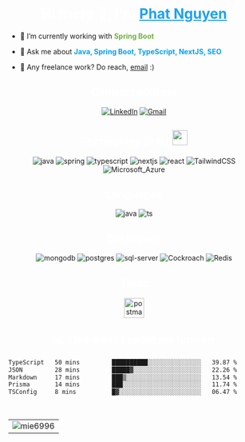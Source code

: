 <h1 align="center" style="color: #ffffff;">Hi there 👋, I'm <a href="https://fb.com/mie6996" target="_blank" style="color: #1da1f2;">Phat Nguyen</a></h1>

- 🌱 I’m currently working with <span style="color: #6DB33F;">**Spring Boot**</span>

- 💬 Ask me about <span style="color: #00a1f1;">**Java, Spring Boot, TypeScript, NextJS, SEO**</span>
- 💼 Any freelance work? Do reach, <a href="mailto:nguyenxuanphat060301@gmail.com" style="color: #ea4335;">[email](mailto:nguyenxuanphat060301@gmail.com)</a> :)

<h2 align="center" style="color: #ffffff;">Connect with me</h2>
<div align="center">
    <a href="https://www.linkedin.com/in/nguyenxuanphat/"><img alt="LinkedIn"
            src="https://img.shields.io/badge/linkedin-%230077B5.svg?style=for-the-badge&logo=linkedin&logoColor=white" /></a>
    <a href="mailto:nguyenxuanphat060301@gmail.com"><img alt="Gmail"
            src="https://img.shields.io/badge/Gmail-D14836?style=for-the-badge&logo=gmail&logoColor=white" /></a>
</div>

<h2 align="center" style="color: #ffffff;">Technology Stack<img src="https://media.giphy.com/media/WUlplcMpOCEmTGBtBW/giphy.gif" width="30"></h2>
<div align="center">
    <img alt="java"
        src="https://img.shields.io/badge/Java-ED8B00?style=for-the-badge&logo=openjdk&logoColor=white" />
    <img alt="spring"
        src="https://img.shields.io/badge/Spring-6DB33F?style=for-the-badge&logo=spring&logoColor=white" />
    <img alt="typescript"
        src="https://img.shields.io/badge/typescript-%23007ACC.svg?style=for-the-badge&logo=typescript&logoColor=white" />
    <img alt="nextjs"
        src="https://img.shields.io/badge/next.js-000000?style=for-the-badge&logo=nextdotjs&logoColor=white" />
     <img alt="react" 
        src="https://img.shields.io/badge/React-20232A?style=for-the-badge&logo=react&logoColor=61DAFB" />
    <img alt="TailwindCSS"
        src="https://img.shields.io/badge/Tailwind_CSS-38B2AC?style=for-the-badge&logo=tailwind-css&logoColor=white" />
    <img alt="Microsoft_Azure"
        src="https://img.shields.io/badge/Microsoft_Azure-0089D6?style=for-the-badge&logo=microsoft-azure&logoColor=white" />
</div>

<h2 align="center" style="color: #ffffff;">Languages</h2>
<div align="center">
    <img alt="java"
        src="https://img.shields.io/badge/java-%23ED8B00.svg?style=for-the-badge&logo=java&logoColor=white" />
    <img alt="ts"
        src="https://img.shields.io/badge/TypeScript-007ACC?style=for-the-badge&logo=typescript&logoColor=white" />
</div>

<h2 align="center" style="color: #ffffff;">Databases</h2>
<div align="center">
    <img alt="mongodb"
        src="https://img.shields.io/badge/MongoDB-4EA94B?style=for-the-badge&logo=mongodb&logoColor=white" />
    <img alt="postgres"
        src="https://img.shields.io/badge/PostgreSQL-316192?style=for-the-badge&logo=postgresql&logoColor=white" />
    <img alt="sql-server"
        src="https://img.shields.io/badge/sqlserver-316192?style=for-the-badge&logo=sqlserver&logoColor=white" />
      <img alt="Cockroach"
        src="https://img.shields.io/badge/Cockroach%20Labs-6933FF?style=for-the-badge&logo=Cockroach%20Labs&logoColor=white" />
    <img alt="Redis"
        src="https://img.shields.io/badge/redis-%23DD0031.svg?style=for-the-badge&logo=redis&logoColor=white" />
</div>

<h2 align="center" style="color: #ffffff;">Tools</h2>
<div align="center">
    <a href="https://postman.com" target="_blank" rel="noreferrer">
        <img src="https://www.vectorlogo.zone/logos/getpostman/getpostman-icon.svg" alt="postman" width="40" height="40" />
    </a>
</div>

<h2 align="center" style="color: #ffffff;">📊 This week I spent my time on</h2>

<!--START_SECTION:waka-->

```txt
TypeScript   50 mins         ██████████░░░░░░░░░░░░░░░   39.87 %
JSON         28 mins         █████▓░░░░░░░░░░░░░░░░░░░   22.26 %
Markdown     17 mins         ███▒░░░░░░░░░░░░░░░░░░░░░   13.54 %
Prisma       14 mins         ███░░░░░░░░░░░░░░░░░░░░░░   11.74 %
TSConfig     8 mins          █▓░░░░░░░░░░░░░░░░░░░░░░░   06.47 %
```

<!--END_SECTION:waka-->
<br />
<table align="center">
    <tr>
        <td><img src="https://github-readme-stats.vercel.app/api?username=mie6996&show_icons=true&theme=dark&locale=en" alt="mie6996" /></td>
    </tr>
</table>
